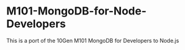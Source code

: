 M101-MongoDB-for-Node-Developers
================================

This is a port of the 10Gen M101 MongoDB for Developers to Node.js
